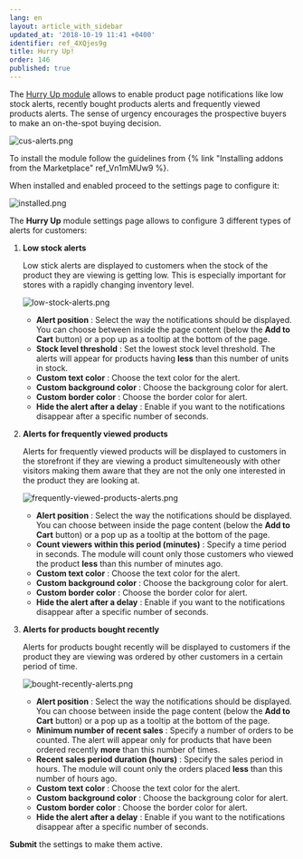 ```yaml
---
lang: en
layout: article_with_sidebar
updated_at: '2018-10-19 11:41 +0400'
identifier: ref_4XQjes9g
title: Hurry Up!
order: 146
published: true
---
```

The [Hurry Up module](https://market.x-cart.com/addons/hurry-up.html "Hurry Up!") allows to enable product page notifications like low stock alerts, recently bought products alerts and frequently viewed products alerts. The sense of urgency encourages the prospective buyers to make an on-the-spot buying decision.

![cus-alerts.png]({{site.baseurl}}/attachments/ref_4XQjes9g/cus-alerts.png)

To install the module follow the guidelines from {% link "Installing addons from the Marketplace" ref_Vn1mMUw9 %}.

When installed and enabled proceed to the settings page to configure it:

![installed.png]({{site.baseurl}}/attachments/ref_4XQjes9g/installed.png)

The **Hurry Up** module settings page allows to configure 3 different types of alerts for customers:

1. **Low stock alerts**

   Low stick alerts are displayed to customers when the stock of the product they are viewing is getting low. This is especially important for stores with a rapidly changing inventory level.
   
   ![low-stock-alerts.png]({{site.baseurl}}/attachments/ref_4XQjes9g/low-stock-alerts.png)
   
   * **Alert position** : Select the way the notifications should be displayed. You can choose between inside the page content (below the **Add to Cart** button) or a pop up as a tooltip at the bottom of the page.
   * **Stock level threshold** : Set the lowest stock level threshold. The alerts will appear for products having **less** than this number of units in stock.
   * **Custom text color** : Choose the text color for the alert.
   * **Custom background color** : Choose the backgroung color for alert.
   * **Custom border color** : Choose the border color for alert.
   * **Hide the alert after a delay** : Enable if you want to the notifications disappear after a specific number of seconds.
   
2. **Alerts for frequently viewed products**
   
   Alerts for frequently viewed products will be displayed to customers in the storefront if they are viewing a product simulteneously with other visitors making them aware that they are not the only one interested in the product they are looking at.
   
   ![frequently-viewed-products-alerts.png]({{site.baseurl}}/attachments/ref_4XQjes9g/frequently-viewed-products-alerts.png)
   
   * **Alert position** : Select the way the notifications should be displayed. You can choose between inside the page content (below the **Add to Cart** button) or a pop up as a tooltip at the bottom of the page.
   * **Count viewers within this period (minutes)** : Specify a time period in seconds. The module will count only those customers who viewed the product **less** than this number of minutes ago.
   * **Custom text color** : Choose the text color for the alert.
   * **Custom background color** : Choose the backgroung color for alert.
   * **Custom border color** : Choose the border color for alert.
   * **Hide the alert after a delay** : Enable if you want to the notifications disappear after a specific number of seconds.

3. **Alerts for products bought recently**
   
   Alerts for products bought recently will be displayed to customers if the product they are viewing was ordered by other customers in a certain period of time.
   
   ![bought-recently-alerts.png]({{site.baseurl}}/attachments/ref_4XQjes9g/bought-recently-alerts.png)
   
   * **Alert position** : Select the way the notifications should be displayed. You can choose between inside the page content (below the **Add to Cart** button) or a pop up as a tooltip at the bottom of the page.
   * **Minimum number of recent sales** : Specify a number of orders to be counted. The alert will appear only for products that have been ordered recently **more** than this number of times.
   * **Recent sales period duration (hours)** : Specify the sales period in hours. The module will count only the orders placed **less** than this number of hours ago.
   * **Custom text color** : Choose the text color for the alert.
   * **Custom background color** : Choose the backgroung color for alert.
   * **Custom border color** : Choose the border color for alert.
   * **Hide the alert after a delay** : Enable if you want to the notifications disappear after a specific number of seconds.
   
**Submit** the settings to make them active.
